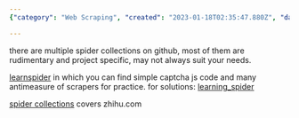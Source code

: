 ```yaml
---
{"category": "Web Scraping", "created": "2023-01-18T02:35:47.880Z", "date": "2023-01-18 02:35:47", "description": "This article discusses different spider collections and web scraping tools found on Github. It points out the drawbacks of certain existing resources and suggests a particular one (learnspider) for practical use. Additionally, it introduces another collection specifically designed for Zhihu.com.", "modified": "2023-01-18T04:43:51.534Z", "tags": ["Github", "spider collections", "web scraping tools", "learnspider", "Zhihu.com", "resource limitations", "recommendations"], "title": "Spider, Web Scraping, Captcha Bypass"}

---
```


there are multiple spider collections on github, most of them are rudimentary and project specific, may not always suit your needs.

[learnspider](http://learnspider.evilrecluse.top/) in which you can find simple captcha js code and many antimeasure of scrapers for practice. for solutions: [learning_spider](https://github.com/RecluseXU/learning_spider)

[spider collections](https://github.com/srx-2000/spider_collection) covers zhihu.com
